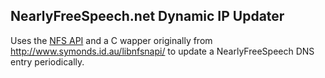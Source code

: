 NearlyFreeSpeech.net Dynamic IP Updater
--
Uses the [NFS API](https://members.nearlyfreespeech.net/wiki/API/Introduction) and
a C wapper originally from http://www.symonds.id.au/libnfsnapi/ to update a
NearlyFreeSpeech DNS entry periodically. 

